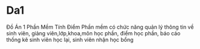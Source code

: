 # Da1
Đồ Án 1 Phần Mềm Tính Điểm 
Phần mềm có chức năng quản lý thông tin về sinh viên, giảng viên,lớp,khoa,môn học phần, điểm học phần, báo cáo thống kê sinh viên học lại, sinh viên nhận học bổng
